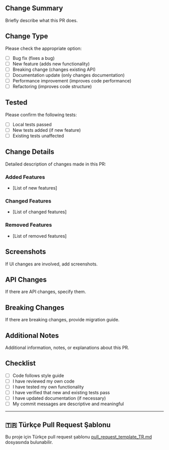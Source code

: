 ## Change Summary

Briefly describe what this PR does.

## Change Type

Please check the appropriate option:

- [ ] Bug fix (fixes a bug)
- [ ] New feature (adds new functionality)
- [ ] Breaking change (changes existing API)
- [ ] Documentation update (only changes documentation)
- [ ] Performance improvement (improves code performance)
- [ ] Refactoring (improves code structure)

## Tested

Please confirm the following tests:

- [ ] Local tests passed
- [ ] New tests added (if new feature)
- [ ] Existing tests unaffected

## Change Details

Detailed description of changes made in this PR:

### Added Features

- [List of new features]

### Changed Features

- [List of changed features]

### Removed Features

- [List of removed features]

## Screenshots

If UI changes are involved, add screenshots.

## API Changes

If there are API changes, specify them.

## Breaking Changes

If there are breaking changes, provide migration guide.

## Additional Notes

Additional information, notes, or explanations about this PR.

## Checklist

- [ ] Code follows style guide
- [ ] I have reviewed my own code
- [ ] I have tested my own functionality
- [ ] I have verified that new and existing tests pass
- [ ] I have updated documentation (if necessary)
- [ ] My commit messages are descriptive and meaningful

---

## 🇹🇷 Türkçe Pull Request Şablonu

Bu proje için Türkçe pull request şablonu [pull_request_template_TR.md](pull_request_template_TR.md) dosyasında bulunabilir.
